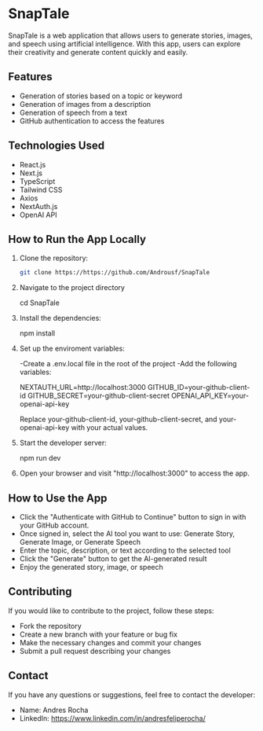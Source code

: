 # SnapTale

SnapTale is a web application that allows users to generate stories, images, and speech using artificial intelligence. With this app, users can explore their creativity and generate content quickly and easily.

## Features

- Generation of stories based on a topic or keyword
- Generation of images from a description
- Generation of speech from a text
- GitHub authentication to access the features

## Technologies Used

- React.js
- Next.js
- TypeScript
- Tailwind CSS
- Axios
- NextAuth.js
- OpenAI API

## How to Run the App Locally

1. Clone the repository:
   ```bash
   git clone https://https://github.com/Androusf/SnapTale

2. Navigate to the project directory

    cd SnapTale

3. Install the dependencies:
    
    npm install

4. Set up the enviroment variables:

    -Create a .env.local file in the root of the project
    -Add the following variables:

    NEXTAUTH_URL=http://localhost:3000
    GITHUB_ID=your-github-client-id
    GITHUB_SECRET=your-github-client-secret
    OPENAI_API_KEY=your-openai-api-key

    Replace your-github-client-id, your-github-client-secret, and your-openai-api-key with your actual values.

5. Start the developer server:

    npm run dev

6. Open your browser and visit "http://localhost:3000" to access the app.

## How to Use the App

- Click the "Authenticate with GitHub to Continue" button to sign in with your GitHub account.
- Once signed in, select the AI tool you want to use: Generate Story, Generate Image, or Generate Speech
- Enter the topic, description, or text according to the selected tool
- Click the "Generate" button to get the AI-generated result
- Enjoy the generated story, image, or speech

## Contributing
If you would like to contribute to the project, follow these steps:
- Fork the repository
- Create a new branch with your feature or bug fix
- Make the necessary changes and commit your changes
- Submit a pull request describing your changes

## Contact
If you have any questions or suggestions, feel free to contact the developer:

- Name: Andres Rocha
- LinkedIn: https://www.linkedin.com/in/andresfeliperocha/

